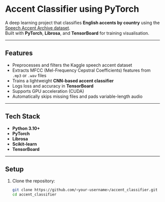 # Accent Classifier using PyTorch

A deep learning project that classifies **English accents by country** using the [Speech Accent Archive dataset](https://www.kaggle.com/datasets/rtatman/speech-accent-archive).  
Built with **PyTorch**, **Librosa**, and **TensorBoard** for training visualisation.

---

## Features
- Preprocesses and filters the Kaggle speech accent dataset
- Extracts MFCC (Mel-Frequency Cepstral Coefficients) features from `.mp3` or `.wav` files
- Trains a lightweight **CNN-based accent classifier**
- Logs loss and accuracy in **TensorBoard**
- Supports GPU acceleration (CUDA)
- Automatically skips missing files and pads variable-length audio

---

## Tech Stack
- **Python 3.10+**
- **PyTorch**
- **Librosa**
- **Scikit-learn**
- **TensorBoard**

---

## Setup
1. Clone the repository:
   ```bash
   git clone https://github.com/<your-username>/accent_classifier.git
   cd accent_classifier
